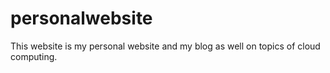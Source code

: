 # personalwebsite
This website is my personal website and my blog as well on topics of cloud computing. 
